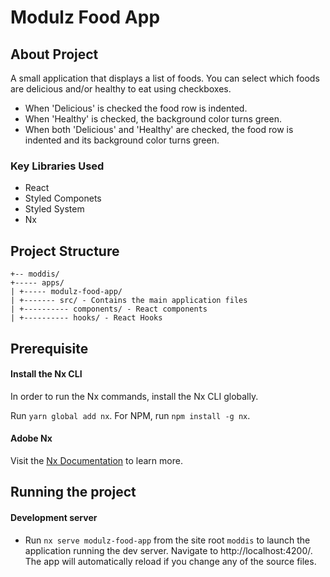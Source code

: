 # Modulz Food App

## About Project

A small application that displays a list of foods. You can select which foods are delicious and/or healthy to eat using checkboxes. 
- When 'Delicious' is checked the food row is indented.
- When 'Healthy' is checked, the background color turns green.
- When both 'Delicious' and 'Healthy' are checked, the food row is indented and its background color turns green.

### Key Libraries Used

- React
- Styled Componets
- Styled System
- Nx

## Project Structure

```
+-- moddis/
+----- apps/
| +----- modulz-food-app/
| +------- src/ - Contains the main application files
| +---------- components/ - React components
| +---------- hooks/ - React Hooks
```

## Prerequisite

#### Install the Nx CLI

In order to run the Nx commands, install the Nx CLI globally.

Run `yarn global add nx`. For NPM, run `npm install -g nx`.

#### Adobe Nx

Visit the [Nx Documentation](https://nx.dev) to learn more.

## Running the project

#### Development server

- Run `nx serve modulz-food-app` from the site root `moddis` to launch the application running the dev server. Navigate to http://localhost:4200/. The app will automatically reload if you change any of the source files.